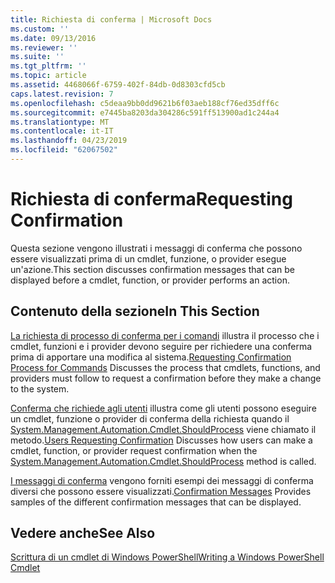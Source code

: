 ```yaml
---
title: Richiesta di conferma | Microsoft Docs
ms.custom: ''
ms.date: 09/13/2016
ms.reviewer: ''
ms.suite: ''
ms.tgt_pltfrm: ''
ms.topic: article
ms.assetid: 4468066f-6759-402f-84db-0d8303cfd5cb
caps.latest.revision: 7
ms.openlocfilehash: c5deaa9bb0dd9621b6f03aeb188cf76ed35dff6c
ms.sourcegitcommit: e7445ba8203da304286c591ff513900ad1c244a4
ms.translationtype: MT
ms.contentlocale: it-IT
ms.lasthandoff: 04/23/2019
ms.locfileid: "62067502"
---
```

# <a name="requesting-confirmation"></a><span data-ttu-id="e65ec-102">Richiesta di conferma</span><span class="sxs-lookup"><span data-stu-id="e65ec-102">Requesting Confirmation</span></span>

<span data-ttu-id="e65ec-103">Questa sezione vengono illustrati i messaggi di conferma che possono essere visualizzati prima di un cmdlet, funzione, o provider esegue un'azione.</span><span class="sxs-lookup"><span data-stu-id="e65ec-103">This section discusses confirmation messages that can be displayed before a cmdlet, function, or provider performs an action.</span></span>

## <a name="in-this-section"></a><span data-ttu-id="e65ec-104">Contenuto della sezione</span><span class="sxs-lookup"><span data-stu-id="e65ec-104">In This Section</span></span>

<span data-ttu-id="e65ec-105">[La richiesta di processo di conferma per i comandi](./requesting-confirmation-from-cmdlets.md) illustra il processo che i cmdlet, funzioni e i provider devono seguire per richiedere una conferma prima di apportare una modifica al sistema.</span><span class="sxs-lookup"><span data-stu-id="e65ec-105">[Requesting Confirmation Process for Commands](./requesting-confirmation-from-cmdlets.md) Discusses the process that cmdlets, functions, and providers must follow to request a confirmation before they make a change to the system.</span></span>

<span data-ttu-id="e65ec-106">[Conferma che richiede agli utenti](./users-requesting-confirmation.md) illustra come gli utenti possono eseguire un cmdlet, funzione o provider di conferma della richiesta quando il [System.Management.Automation.Cmdlet.ShouldProcess](/dotnet/api/System.Management.Automation.Cmdlet.ShouldProcess) viene chiamato il metodo.</span><span class="sxs-lookup"><span data-stu-id="e65ec-106">[Users Requesting Confirmation](./users-requesting-confirmation.md) Discusses how users can make a cmdlet, function, or provider request confirmation when the [System.Management.Automation.Cmdlet.ShouldProcess](/dotnet/api/System.Management.Automation.Cmdlet.ShouldProcess) method is called.</span></span>

<span data-ttu-id="e65ec-107">[I messaggi di conferma](./confirmation-messages.md) vengono forniti esempi dei messaggi di conferma diversi che possono essere visualizzati.</span><span class="sxs-lookup"><span data-stu-id="e65ec-107">[Confirmation Messages](./confirmation-messages.md) Provides samples of the different confirmation messages that can be displayed.</span></span>

## <a name="see-also"></a><span data-ttu-id="e65ec-108">Vedere anche</span><span class="sxs-lookup"><span data-stu-id="e65ec-108">See Also</span></span>

[<span data-ttu-id="e65ec-109">Scrittura di un cmdlet di Windows PowerShell</span><span class="sxs-lookup"><span data-stu-id="e65ec-109">Writing a Windows PowerShell Cmdlet</span></span>](./writing-a-windows-powershell-cmdlet.md)
